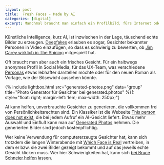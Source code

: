 ```yaml
---
layout: post
title:  Fresh Faces - Made by AI
categories: [digital]
excerpt: Manchmal braucht man einfach ein Profilbild, fürs Internet oder das Persona-Sheet. Manchmal sind computergenerierte Gesichter die bessere Wahl.
---
```


Künstliche Intelligence, kurz AI, ist inzwischen in der Lage, täuschend echte Bilder zu erzeugen. [Deepfakes](https://www.reddit.com/r/SFWdeepfakes/) erlauben es sogar, Gesichter bekannter Personen in Video einzufügen, so dass es schwierig zu bewerten, ob [Jim Carey wirklich in The Shining](https://www.youtube.com/watch?v=HG_NZpkttXE) mitgespielt hat.

Oft braucht man aber auch ein frisches Gesicht. Für ein halbwegs anonymes Profil in Social Media, für das UX-Team, was verschiedene [Personas](https://de.wikipedia.org/wiki/Persona_(Mensch-Computer-Interaktion)) etwas lebhafter darstellen möchte oder für den neuen Roman als Vorlage, wie der Bösewicht aussehen könnte.

{% include lightbox.html src="generated-photos.png" data="group" title="Photo Generator für Gesichter bei generated.photos" %}{: style="float: right; margin-left: 1em; max-width: 250px;"}

AI kann helfen, unverbrauchte Gesichter zu generieren, die vollkommen frei von Persönlichkeitsrechten sind. Ein Klassiker ist die Webseite [This person does not exist](https://thispersondoesnotexist.com), die bei jedem Aufruf ein AI-Gesicht liefert. Etwas mehr Auswahl und Einfluß kann man auf [Generated Photos](https://generated.photos) nehmen. Die generierten Bilder sind jedoch kostenpflichtig.

Wer keine Verwendung für computererzeugte Gesichter hat, kann sich trotzdem die langen Winterabende mit [Which Face is Real](https://www.whichfaceisreal.com) vertreiben, in dem er bzw. sie zwei Bilder gezeigt bekommt und auf das jeweils echte Gesicht klicken muss. Wer hier Schwierigkeiten hat, kann sich [bei Bruce Schneier helfen](https://www.schneier.com/blog/archives/2021/09/identifying-computer-generated-faces.html) lassen.
